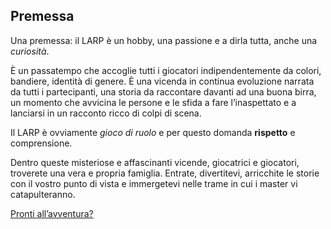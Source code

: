 <h2 id="Premessa" class="anchor">Premessa</h2>

Una premessa: il LARP è un hobby, una passione e a dirla tutta, anche una _curiosità_.

È un passatempo che accoglie tutti i giocatori indipendentemente da colori, bandiere, identità di genere. È una vicenda in continua evoluzione narrata da tutti i partecipanti, una storia da raccontare davanti ad una buona birra, un momento che avvicina le persone e le sfida a fare l’inaspettato e a lanciarsi in un racconto ricco di colpi di scena. 

Il LARP è ovviamente _gioco di ruolo_ e per questo domanda **rispetto** e comprensione. 

Dentro queste misteriose e affascinanti vicende, giocatrici e giocatori, troverete una vera e propria famiglia. Entrate, divertitevi, arricchite le storie con il vostro punto di vista e immergetevi nelle trame in cui i master vi catapulteranno. 

[Pronti all’avventura?](/events/future)